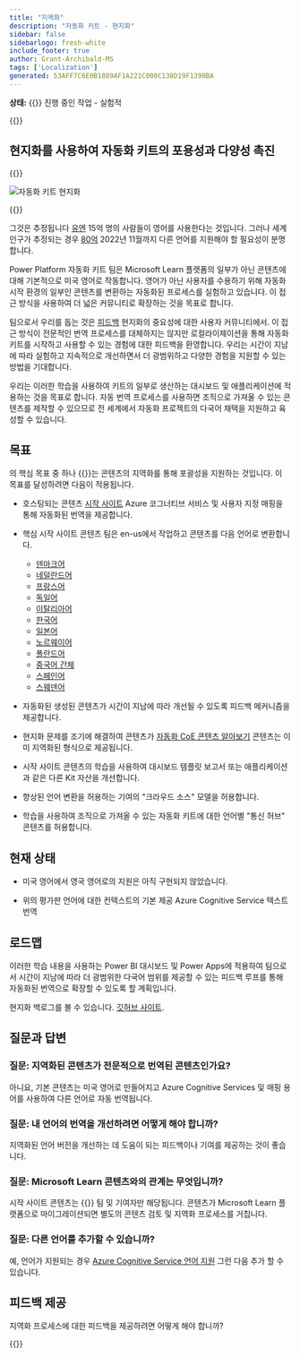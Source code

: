 ```yaml
---
title: "지역화"
description: "자동화 키트 - 현지화"
sidebar: false
sidebarlogo: fresh-white
include_footer: true
author: Grant-Archibald-MS
tags: ['Localization']
generated: 53AFF7C6E0B1889AF1A221C000C138D19F1390BA
---
```


**상태:** {{<externalImage src="https://github.githubassets.com/images/icons/emoji/unicode/1f6a7.png" size="16x16" text="Construction Icon">}} 진행 중인 작업 - 실험적

{{<toc>}}

## 현지화를 사용하여 자동화 키트의 포용성과 다양성 촉진

{{<border>}}

![자동화 키트 현지화](/images/automation-kit-localization.png)

{{</border>}}

그것은 추정됩니다 [유엔](https://hr.un.org/unhq/languages/english) 15억 명의 사람들이 영어를 사용한다는 것입니다. 그러나 세계 인구가 추정되는 경우 [80억](https://www.un.org/en/desa/world-population-reach-8-billion-15-november-2022) 2022년 11월까지 다른 언어를 지원해야 할 필요성이 분명합니다.

Power Platform 자동화 키트 팀은 Microsoft Learn 플랫폼의 일부가 아닌 콘텐츠에 대해 기본적으로 미국 영어로 작동합니다. 영어가 아닌 사용자를 수용하기 위해 자동화 시작 환경의 일부인 콘텐츠를 변환하는 자동화된 프로세스를 실험하고 있습니다. 이 접근 방식을 사용하여 더 넓은 커뮤니티로 확장하는 것을 목표로 합니다.

팀으로서 우리를 돕는 것은 [피드백](/ko#provide-feedback) 현지화의 중요성에 대한 사용자 커뮤니티에서. 이 접근 방식이 전문적인 번역 프로세스를 대체하지는 않지만 로컬라이제이션을 통해 자동화 키트를 시작하고 사용할 수 있는 경험에 대한 피드백을 환영합니다. 우리는 시간이 지남에 따라 실험하고 지속적으로 개선하면서 더 광범위하고 다양한 경험을 지원할 수 있는 방법을 기대합니다.

우리는 이러한 학습을 사용하여 키트의 일부로 생산하는 대시보드 및 애플리케이션에 적용하는 것을 목표로 합니다. 자동 번역 프로세스를 사용하면 조직으로 가져올 수 있는 콘텐츠를 제작할 수 있으므로 전 세계에서 자동화 프로젝트의 다국어 채택을 지원하고 육성할 수 있습니다.

## 목표

의 핵심 목표 중 하나 {{<product-name>}}는 콘텐츠의 지역화를 통해 포괄성을 지원하는 것입니다. 이 목표를 달성하려면 다음이 적용됩니다.

- 호스팅되는 콘텐츠 [시작 사이트](https://aka.ms/ak4pp/starter) Azure 코그너티브 서비스 및 사용자 지정 매핑을 통해 자동화된 번역을 제공합니다.

- 핵심 시작 사이트 콘텐츠 팀은 en-us에서 작업하고 콘텐츠를 다음 언어로 변환합니다.

  - [덴마크어](https://microsoft.github.io/powercat-automation-kit/da/)
  - [네덜란드어](https://microsoft.github.io/powercat-automation-kit/nl/)
  - [프랑스어](https://microsoft.github.io/powercat-automation-kit/fr/)
  - [독일어](https://microsoft.github.io/powercat-automation-kit/de/) 
  - [이탈리아어](https://microsoft.github.io/powercat-automation-kit/it/)
  - [한국어](https://microsoft.github.io/powercat-automation-kit/ko/)
  - [일본어](https://microsoft.github.io/powercat-automation-kit/ja/)
  - [노르웨이어](https://microsoft.github.io/powercat-automation-kit/nb/)
  - [폴란드어](https://microsoft.github.io/powercat-automation-kit/pl/)
  - [중국어 간체](https://microsoft.github.io/powercat-automation-kit/zh-hans)
  - [스페인어](https://microsoft.github.io/powercat-automation-kit/es/)
  - [스웨덴어](https://microsoft.github.io/powercat-automation-kit/sv/)

- 자동화된 생성된 콘텐츠가 시간이 지남에 따라 개선될 수 있도록 피드백 메커니즘을 제공합니다.

- 현지화 문제를 조기에 해결하여 콘텐츠가 [자동화 CoE 콘텐츠 알아보기](https://aka.ms/AutomationCoE) 콘텐츠는 이미 지역화된 형식으로 제공됩니다.

- 시작 사이트 콘텐츠의 학습을 사용하여 대시보드 템플릿 보고서 또는 애플리케이션과 같은 다른 Kit 자산을 개선합니다.

- 향상된 언어 변환을 허용하는 기여의 "크라우드 소스" 모델을 허용합니다.

- 학습을 사용하여 조직으로 가져올 수 있는 자동화 키트에 대한 언어별 "통신 허브" 콘텐츠를 허용합니다.

## 현재 상태

- 미국 영어에서 영국 영어로의 지원은 아직 구현되지 않았습니다.

- 위의 평가판 언어에 대한 컨텍스트의 기본 제공 Azure Cognitive Service 텍스트 번역

## 로드맵

이러한 학습 내용을 사용하는 Power BI 대시보드 및 Power Apps에 적용하여 팀으로서 시간이 지남에 따라 더 광범위한 다국어 범위를 제공할 수 있는 피드백 루프를 통해 자동화된 번역으로 확장할 수 있도록 할 계획입니다.

현지화 백로그를 볼 수 있습니다. [깃허브 사이트](https://github.com/microsoft/powercat-automation-kit/issues?q=is%3Aopen+is%3Aissue+label%3Alocalization).

## 질문과 답변

### **질문:** 지역화된 콘텐츠가 전문적으로 번역된 콘텐츠인가요?

아니요, 기본 콘텐츠는 미국 영어로 만들어지고 Azure Cognitive Services 및 매핑 용어를 사용하여 다른 언어로 자동 번역됩니다.

### **질문:** 내 언어의 번역을 개선하려면 어떻게 해야 합니까?

지역화된 언어 버전을 개선하는 데 도움이 되는 피드백이나 기여를 제공하는 것이 좋습니다.

### **질문:** Microsoft Learn 콘텐츠와의 관계는 무엇입니까?

시작 사이트 콘텐츠는 {{<product-name>}} 팀 및 기여자만 해당됩니다. 콘텐츠가 Microsoft Learn 플랫폼으로 마이그레이션되면 별도의 콘텐츠 검토 및 지역화 프로세스를 거칩니다.

### **질문:** 다른 언어를 추가할 수 있습니까?

예, 언어가 지원되는 경우 [Azure Cognitive Service 언어 지원](https://learn.microsoft.com/azure/cognitive-services/language-support) 그런 다음 추가 할 수 있습니다.

## 피드백 제공

지역화 프로세스에 대한 피드백을 제공하려면 어떻게 해야 합니까?

{{<questions name="/content/ko/localization.json" completed="질문을 완료해 주셔서 감사합니다" showNavigationButtons="false" locale="ko">}}
